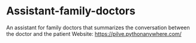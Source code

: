 # Assistant-family-doctors
An assistant for family doctors that summarizes the conversation between the doctor and the patient
Website: https://pilve.pythonanywhere.com/
